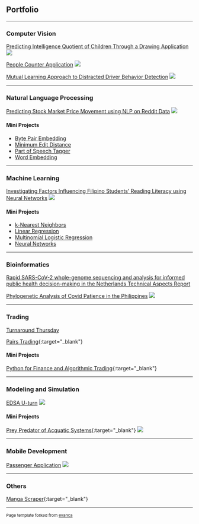 ## Portfolio

---

### Computer Vision

[Predicting Intelligence Quotient of Children Through a Drawing Application](/projects/cv/1)
<img src="images/cv/1/overview.png?raw=true"/>

[People Counter Application](/projects/cv/2)
<img src="images/cv/2/interface.gif?raw=true"/>

[Mutual Learning Approach to Distracted Driver Behavior Detection](/projects/cv/3)
<img src="images/cv/3/architecture.png?raw=true"/>

---

### Natural Language Processing

[Predicting Stock Market Price Movement using NLP on Reddit Data](/projects/nlp/1.pdf)
<img src="images/nlp/1/architecture.png?raw=true"/>

#### Mini Projects

-   [Byte Pair Embedding](/projects/nlp/mini/1.pdf)
-   [Minimum Edit Distance](/projects/nlp/mini/2.md)
-   [Part of Speech Tagger](/projects/nlp/mini/3.md)
-   [Word Embedding](/projects/nlp/mini/4.md)

---

### Machine Learning

[Investigating Factors Influencing Filipino Students’ Reading Literacy using Neural Networks](/projects/machine_learning/1.pdf)
<img src="images/machine_learning/1/feature_ranking.png?raw=true"/>

#### Mini Projects

-   [k-Nearest Neighbors](/projects/nlp/mini/1.md)
-   [Linear Regression](/projects/nlp/mini/2.md)
-   [Multinomial Logistic Regression](/projects/nlp/mini/3.pdf)
-   [Neural Networks](/projects/nlp/mini/4.pdf)

---

### Bioinformatics

[Rapid SARS-CoV-2 whole-genome sequencing and analysis for informed public health decision-making in the Netherlands Technical Aspects Report](/projects/bioinformatics/1.pdf)

[Phylogenetic Analysis of Covid Patience in the Philippines](/projects/bioinformatics/2.pdf)
<img src="images/bioinformatics/1/generated_phylogenetic_tree_for_philippines.png?raw=true"/>

---

### Trading

[Turnaround Thursday](/projects/trading/1.md)

[Pairs Trading](https://github.com/sidnetopia/pairs-trading-strategy){:target="\_blank"}

#### Mini Projects

[Python for Finance and Algorithmic Trading](https://github.com/sidnetopia/python-for-finance-and-algorithmic-trading){:target="\_blank"}

---

### Modeling and Simulation

[EDSA U-turn](/projects/modeling_simulation/1.pdf)
<img src="images/modeling_simulation/1/demo.gif?raw=true"/>

#### Mini Projects

[Prey Predator of Acquatic Systems](https://github.com/sidnetopia/Prey-Predator-of-Acquatic-Systems){:target="\_blank"}
<img src="images/modeling_simulation/mini/demo.gif?raw=true"/>

---

### Mobile Development

[Passenger Application](/projects/mobile/1.pdf)
<img src="images/mobile/1/passenger_app.gif?raw=true"/>

---

### Others

[Manga Scraper](https://github.com/sidnetopia/manga-scraper){:target="\_blank"}

---

<p style="font-size:11px">Page template forked from <a href="https://github.com/evanca/quick-portfolio">evanca</a></p>
<!-- Remove above link if you don't want to attibute -->
